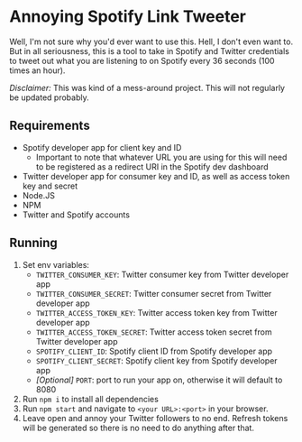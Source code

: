 # Annoying Spotify Link Tweeter
Well, I'm not sure why you'd ever want to use this. Hell, I don't even want to. But in all seriousness, this is a tool to take in Spotify and Twitter credentials to tweet out what you are listening to on Spotify every 36 seconds (100 times an hour).

*Disclaimer:* This was kind of a mess-around project. This will not regularly be updated probably.

## Requirements
* Spotify developer app for client key and ID
    * Important to note that whatever URL you are using for this will need to be registered as a redirect URI in the Spotify dev dashboard
* Twitter developer app for consumer key and ID, as well as access token key and secret
* Node.JS
* NPM
* Twitter and Spotify accounts

## Running
1. Set env variables:
    - `TWITTER_CONSUMER_KEY`: Twitter consumer key from Twitter developer app
    - `TWITTER_CONSUMER_SECRET`: Twitter consumer secret from Twitter developer app 
    - `TWITTER_ACCESS_TOKEN_KEY`: Twitter access token key from Twitter developer app
    - `TWITTER_ACCESS_TOKEN_SECRET`: Twitter access token secret from Twitter developer app
    - `SPOTIFY_CLIENT_ID`: Spotify client ID from Spotify developer app
    - `SPOTIFY_CLIENT_SECRET`: Spotify client key from Spotify developer app
    - _[Optional]_ `PORT`: port to run your app on, otherwise it will default to 8080
2. Run `npm i` to install all dependencies
3. Run `npm start` and navigate to `<your URL>:<port>` in your browser.
4. Leave open and annoy your Twitter followers to no end. Refresh tokens will be generated so there is no need to do anything after that.